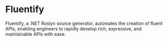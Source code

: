 # Fluentify
Fluentify, a .NET Roslyn source generator, automates the creation of fluent APIs, enabling engineers to rapidly develop rich, expressive, and maintainable APIs with ease.
